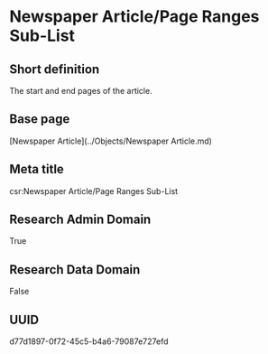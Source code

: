 # Newspaper Article/Page Ranges Sub-List
## Short definition
The start and end pages of the article.
## Base page
[Newspaper Article](../Objects/Newspaper Article.md)
## Meta title
csr:Newspaper Article/Page Ranges Sub-List
## Research Admin Domain
True
## Research Data Domain
False
## UUID
d77d1897-0f72-45c5-b4a6-79087e727efd
